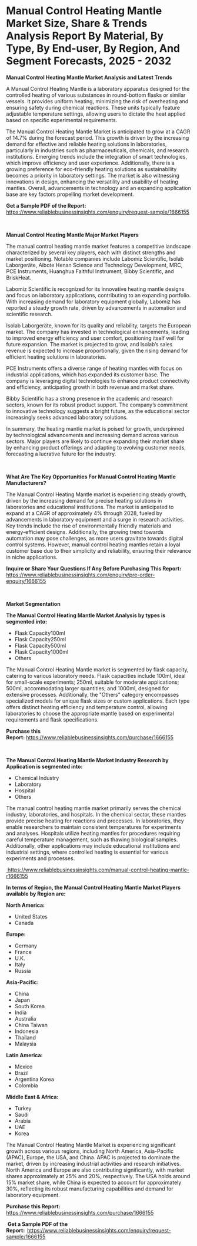 <p><h1>Manual Control Heating Mantle Market Size, Share & Trends Analysis Report By Material, By Type, By End-user, By Region, And Segment Forecasts, 2025 - 2032</h1></p><p><strong>Manual Control Heating Mantle Market Analysis and Latest Trends</strong></p>
<p><p>A Manual Control Heating Mantle is a laboratory apparatus designed for the controlled heating of various substances in round-bottom flasks or similar vessels. It provides uniform heating, minimizing the risk of overheating and ensuring safety during chemical reactions. These units typically feature adjustable temperature settings, allowing users to dictate the heat applied based on specific experimental requirements.</p><p>The Manual Control Heating Mantle Market is anticipated to grow at a CAGR of 14.7% during the forecast period. This growth is driven by the increasing demand for effective and reliable heating solutions in laboratories, particularly in industries such as pharmaceuticals, chemicals, and research institutions. Emerging trends include the integration of smart technologies, which improve efficiency and user experience. Additionally, there is a growing preference for eco-friendly heating solutions as sustainability becomes a priority in laboratory settings. The market is also witnessing innovations in design, enhancing the versatility and usability of heating mantles. Overall, advancements in technology and an expanding application base are key factors propelling market development.</p></p>
<p><strong>Get a Sample PDF of the Report:&nbsp;</strong> <a href="https://www.reliablebusinessinsights.com/enquiry/request-sample/1666155?utm_campaign=2458&utm_medium=2&utm_source=Github&utm_content=ia&utm_term=18042025&utm_id=manual-control-heating-mantle">https://www.reliablebusinessinsights.com/enquiry/request-sample/1666155</a></p>
<p>&nbsp;</p>
<p><strong>Manual Control Heating Mantle Major Market Players</strong></p>
<p><p>The manual control heating mantle market features a competitive landscape characterized by several key players, each with distinct strengths and market positioning. Notable companies include Labomiz Scientific, Isolab Laborgeräte, Aibote Henan Science and Technology Development, MRC, PCE Instruments, Huanghua Faithful Instrument, Bibby Scientific, and BriskHeat.</p><p>Labomiz Scientific is recognized for its innovative heating mantle designs and focus on laboratory applications, contributing to an expanding portfolio. With increasing demand for laboratory equipment globally, Labomiz has reported a steady growth rate, driven by advancements in automation and scientific research.</p><p>Isolab Laborgeräte, known for its quality and reliability, targets the European market. The company has invested in technological enhancements, leading to improved energy efficiency and user comfort, positioning itself well for future expansion. The market is projected to grow, and Isolab’s sales revenue is expected to increase proportionally, given the rising demand for efficient heating solutions in laboratories.</p><p>PCE Instruments offers a diverse range of heating mantles with focus on industrial applications, which has expanded its customer base. The company is leveraging digital technologies to enhance product connectivity and efficiency, anticipating growth in both revenue and market share.</p><p>Bibby Scientific has a strong presence in the academic and research sectors, known for its robust product support. The company’s commitment to innovative technology suggests a bright future, as the educational sector increasingly seeks advanced laboratory solutions.</p><p>In summary, the heating mantle market is poised for growth, underpinned by technological advancements and increasing demand across various sectors. Major players are likely to continue expanding their market share by enhancing product offerings and adapting to evolving customer needs, forecasting a lucrative future for the industry.</p></p>
<p>&nbsp;</p>
<p><strong>What Are The Key Opportunities For Manual Control Heating Mantle Manufacturers?</strong></p>
<p><p>The Manual Control Heating Mantle market is experiencing steady growth, driven by the increasing demand for precise heating solutions in laboratories and educational institutions. The market is anticipated to expand at a CAGR of approximately 4% through 2028, fueled by advancements in laboratory equipment and a surge in research activities. Key trends include the rise of environmentally friendly materials and energy-efficient designs. Additionally, the growing trend towards automation may pose challenges, as more users gravitate towards digital control systems. However, manual control heating mantles retain a loyal customer base due to their simplicity and reliability, ensuring their relevance in niche applications.</p></p>
<p><strong>Inquire or Share Your Questions If Any Before Purchasing This Report:</strong> <a href="https://www.reliablebusinessinsights.com/enquiry/pre-order-enquiry/1666155?utm_campaign=2458&utm_medium=2&utm_source=Github&utm_content=ia&utm_term=18042025&utm_id=manual-control-heating-mantle">https://www.reliablebusinessinsights.com/enquiry/pre-order-enquiry/1666155</a></p>
<p>&nbsp;</p>
<p><strong>Market Segmentation</strong></p>
<p><strong>The Manual Control Heating Mantle Market Analysis by types is segmented into:</strong></p>
<p><ul><li>Flask Capacity100ml</li><li>Flask Capacity250ml</li><li>Flask Capacity500ml</li><li>Flask Capacity1000ml</li><li>Others</li></ul></p>
<p><p>The Manual Control Heating Mantle market is segmented by flask capacity, catering to various laboratory needs. Flask capacities include 100ml, ideal for small-scale experiments; 250ml, suitable for moderate applications; 500ml, accommodating larger quantities; and 1000ml, designed for extensive processes. Additionally, the "Others" category encompasses specialized models for unique flask sizes or custom applications. Each type offers distinct heating efficiency and temperature control, allowing laboratories to choose the appropriate mantle based on experimental requirements and flask specifications.</p></p>
<p><strong>Purchase this Report:&nbsp;</strong><a href="https://www.reliablebusinessinsights.com/purchase/1666155?utm_campaign=2458&utm_medium=2&utm_source=Github&utm_content=ia&utm_term=18042025&utm_id=manual-control-heating-mantle">https://www.reliablebusinessinsights.com/purchase/1666155</a></p>
<p>&nbsp;</p>
<p><strong>The Manual Control Heating Mantle Market Industry Research by Application is segmented into:</strong></p>
<p><ul><li>Chemical Industry</li><li>Laboratory</li><li>Hospital</li><li>Others</li></ul></p>
<p><p>The manual control heating mantle market primarily serves the chemical industry, laboratories, and hospitals. In the chemical sector, these mantles provide precise heating for reactions and processes. In laboratories, they enable researchers to maintain consistent temperatures for experiments and analyses. Hospitals utilize heating mantles for procedures requiring careful temperature management, such as thawing biological samples. Additionally, other applications may include educational institutions and industrial settings, where controlled heating is essential for various experiments and processes.</p></p>
<p><a href="https://www.reliablebusinessinsights.com/manual-control-heating-mantle-r1666155?utm_campaign=2458&utm_medium=2&utm_source=Github&utm_content=ia&utm_term=18042025&utm_id=manual-control-heating-mantle">&nbsp;https://www.reliablebusinessinsights.com/manual-control-heating-mantle-r1666155</a></p>
<p><strong>In terms of Region, the Manual Control Heating Mantle Market Players available by Region are:</strong></p>
<p>
    <p> <strong> North America: </strong>
        <ul>
            <li>United States</li>
            <li>Canada</li>
        </ul>
        </p> 
    <p> <strong> Europe: </strong>
        <ul>
            <li>Germany</li>
            <li>France</li>
            <li>U.K.</li>
            <li>Italy</li>
            <li>Russia</li>
        </ul>
        </p> 
    <p> <strong> Asia-Pacific: </strong>
        <ul>
            <li>China</li>
            <li>Japan</li>
            <li>South Korea</li>
            <li>India</li>
            <li>Australia</li>
            <li>China Taiwan</li>
            <li>Indonesia</li>
            <li>Thailand</li>
            <li>Malaysia</li>
        </ul>
        </p> 
    <p> <strong> Latin America: </strong>
        <ul>
            <li>Mexico</li>
            <li>Brazil</li>
            <li>Argentina Korea</li>
            <li>Colombia</li>
        </ul>
        </p> 
    <p> <strong> Middle East & Africa: </strong>
        <ul>
            <li>Turkey</li>
            <li>Saudi</li>
            <li>Arabia</li>
            <li>UAE</li>
            <li>Korea</li>
        </ul>
    </p>
    </p>
<p><p>The Manual Control Heating Mantle Market is experiencing significant growth across various regions, including North America, Asia-Pacific (APAC), Europe, the USA, and China. APAC is projected to dominate the market, driven by increasing industrial activities and research initiatives. North America and Europe are also contributing significantly, with market shares approximately at 25% and 20%, respectively. The USA holds around 15% market share, while China is expected to account for approximately 30%, reflecting its robust manufacturing capabilities and demand for laboratory equipment.</p></p>
<p><strong>Purchase this Report: </strong><a href="https://www.reliablebusinessinsights.com/purchase/1666155?utm_campaign=2458&utm_medium=2&utm_source=Github&utm_content=ia&utm_term=18042025&utm_id=manual-control-heating-mantle">https://www.reliablebusinessinsights.com/purchase/1666155</a></p>
<p>&nbsp;<strong>Get a Sample PDF of the Report:&nbsp;&nbsp;</strong><a href="https://www.reliablebusinessinsights.com/enquiry/request-sample/1666155?utm_campaign=2458&utm_medium=2&utm_source=Github&utm_content=ia&utm_term=18042025&utm_id=manual-control-heating-mantle">https://www.reliablebusinessinsights.com/enquiry/request-sample/1666155</a></p>
<p><strong></strong></p>
<p><p></p><p></p><p></p></p>